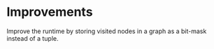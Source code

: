 # Improvements
Improve the runtime by storing visited nodes in a graph as a bit-mask instead of a tuple.

